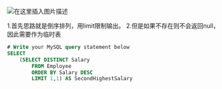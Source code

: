 ﻿![在这里插入图片描述](https://img-blog.csdnimg.cn/20190513220311576.png?x-oss-process=image/watermark,type_ZmFuZ3poZW5naGVpdGk,shadow_10,text_aHR0cHM6Ly9ibG9nLmNzZG4ubmV0L2phY2tpZV9vMm8y,size_16,color_FFFFFF,t_70)

1.首先思路就是倒序排列，用limit限制输出。
2.但是如果不存在则不会返回null，因此需要作为临时表

```sql
# Write your MySQL query statement below
SELECT
    (SELECT DISTINCT Salary
        FROM Employee
        ORDER BY Salary DESC
        LIMIT 1,1) AS SecondHighestSalary
```

